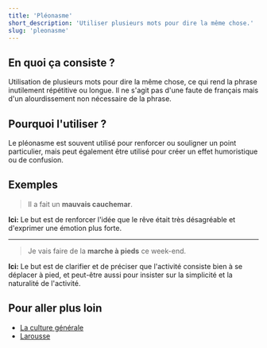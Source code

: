 ```yaml
---
title: 'Pléonasme'
short_description: 'Utiliser plusieurs mots pour dire la même chose.'
slug: 'pleonasme'
---
```


## En quoi ça consiste ?

Utilisation de plusieurs mots pour dire la même chose, ce qui rend la phrase inutilement répétitive ou longue. Il ne s'agit pas d'une faute de français mais d'un alourdissement non nécessaire de la phrase.

## Pourquoi l'utiliser ?

Le pléonasme est souvent utilisé pour renforcer ou souligner un point particulier, mais peut également être utilisé pour créer un effet humoristique ou de confusion.

## Exemples

> Il a fait un **mauvais cauchemar**.

**Ici:** Le but est de renforcer l'idée que le rêve était très désagréable et d'exprimer une émotion plus forte.

---

> Je vais faire de la **marche à pieds** ce week-end.

**Ici:** Le but est de clarifier et de préciser que l'activité consiste bien à se déplacer à pied, et peut-être aussi pour insister sur la simplicité et la naturalité de l'activité.

## Pour aller plus loin

- [La culture générale](https://www.laculturegenerale.com/pleonasmes-definition-exemples/)
- [Larousse](https://www.larousse.fr/dictionnaires/francais/pl%C3%A9onasme/61617)
